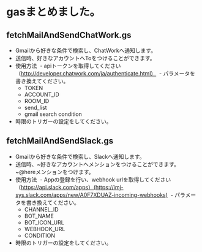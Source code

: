 # gasまとめました。


## fetchMailAndSendChatWork.gs

- Gmailから好きな条件で検索し、ChatWorkへ通知します。
- 送信時、好きなアカウントへToをつけることができます。
- 使用方法
  - apiトークンを取得してください（http://developer.chatwork.com/ja/authenticate.html）
  - パラメータを書き換えてください。
    - TOKEN
    - ACCOUNT_ID
    - ROOM_ID
    - send_list
    - gmail search condition
- 時限のトリガーの設定をしてください。

## fetchMailAndSendSlack.gs

- Gmailから好きな条件で検索し、Slackへ通知します。
- 送信時、~好きなアカウントへメンションをつけることができます。~@hereメンションをつけます。
- 使用方法
  - Appの登録を行い、webhook urlを取得してください（https://api.slack.com/apps）(https://imj-sys.slack.com/apps/new/A0F7XDUAZ-incoming-webhooks)
  - パラメータを書き換えてください。
    - CHANNEL_ID
    - BOT_NAME
    - BOT_ICON_URL
    - WEBHOOK_URL
    - CONDITION
- 時限のトリガーの設定をしてください。


